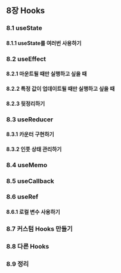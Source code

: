 ## 8장 Hooks
### 8.1 useState
#### 8.1.1 useState를 여러번 사용하기
### 8.2 useEffect
#### 8.2.1 마운트될 때만 실행하고 싶을 때
#### 8.2.2 특정 값이 업데이트될 때만 실행하고 싶을 때
#### 8.2.3 뒷정리하기
### 8.3 useReducer
#### 8.3.1 카운터 구현하기
#### 8.3.2 인풋 상태 관리하기
### 8.4 useMemo
### 8.5 useCallback
### 8.6 useRef
#### 8.6.1 로컬 변수 사용하기
### 8.7 커스텀 Hooks 만들기
### 8.8 다른 Hooks
### 8.9 정리